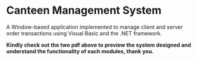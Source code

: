 # Canteen Management System
A Window-based application implemented to manage client and server order transactions using Visual Basic and the .NET framework.

**Kindly check out the two pdf above to preview the system designed and understand the functionality of each modules, thank you.**
